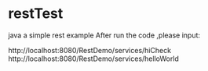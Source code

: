 # restTest
java a simple rest example
After run the code ,please input:

http://localhost:8080/RestDemo/services/hiCheck
http://localhost:8080/RestDemo/services/helloWorld
